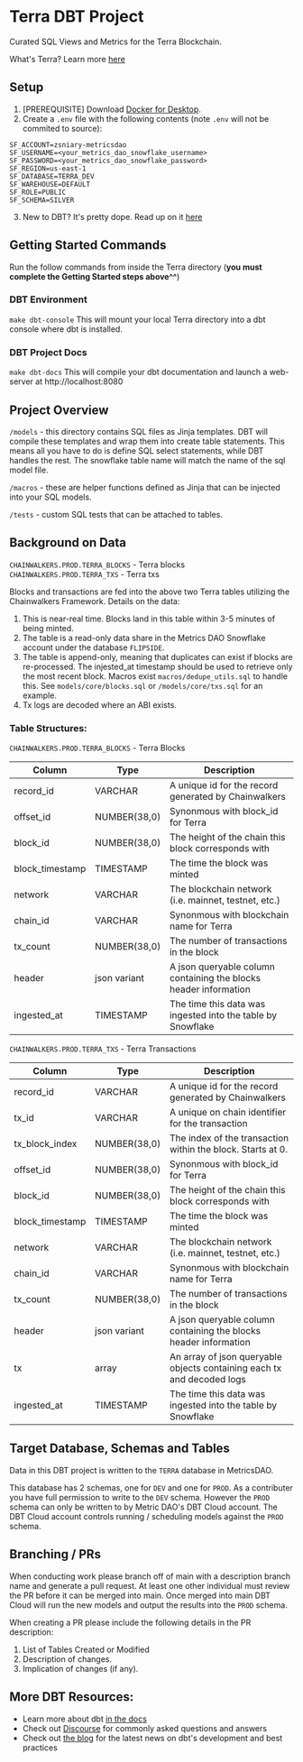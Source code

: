 # Terra DBT Project

Curated SQL Views and Metrics for the Terra Blockchain.

What's Terra? Learn more [here](https://www.terra.money/)

## Setup

1. [PREREQUISITE] Download [Docker for Desktop](https://www.docker.com/products/docker-desktop).
2. Create a `.env` file with the following contents (note `.env` will not be commited to source):

```
SF_ACCOUNT=zsniary-metricsdao
SF_USERNAME=<your_metrics_dao_snowflake_username>
SF_PASSWORD=<your_metrics_dao_snowflake_password>
SF_REGION=us-east-1
SF_DATABASE=TERRA_DEV
SF_WAREHOUSE=DEFAULT
SF_ROLE=PUBLIC
SF_SCHEMA=SILVER
```

3. New to DBT? It's pretty dope. Read up on it [here](https://www.getdbt.com/docs/)

## Getting Started Commands

Run the follow commands from inside the Terra directory (**you must complete the Getting Started steps above^^**)

### DBT Environment

`make dbt-console`
This will mount your local Terra directory into a dbt console where dbt is installed.

### DBT Project Docs

`make dbt-docs`
This will compile your dbt documentation and launch a web-server at http://localhost:8080


## Project Overview

`/models` - this directory contains SQL files as Jinja templates. DBT will compile these templates and wrap them into create table statements. This means all you have to do is define SQL select statements, while DBT handles the rest. The snowflake table name will match the name of the sql model file.

`/macros` - these are helper functions defined as Jinja that can be injected into your SQL models.

`/tests` - custom SQL tests that can be attached to tables.

## Background on Data

`CHAINWALKERS.PROD.TERRA_BLOCKS` - Terra blocks
`CHAINWALKERS.PROD.TERRA_TXS` - Terra txs

Blocks and transactions are fed into the above two Terra tables utilizing the Chainwalkers Framework. Details on the data:

1. This is near-real time. Blocks land in this table within 3-5 minutes of being minted.
2. The table is a read-only data share in the Metrics DAO Snowflake account under the database `FLIPSIDE`.
3. The table is append-only, meaning that duplicates can exist if blocks are re-processed. The injested_at timestamp should be used to retrieve only the most recent block. Macros exist `macros/dedupe_utils.sql` to handle this. See `models/core/blocks.sql` or `/models/core/txs.sql` for an example.
4. Tx logs are decoded where an ABI exists.

### Table Structures:

`CHAINWALKERS.PROD.TERRA_BLOCKS` - Terra Blocks

| Column          | Type         | Description                                                      |
| --------------- | ------------ | ---------------------------------------------------------------- |
| record_id       | VARCHAR      | A unique id for the record generated by Chainwalkers             |
| offset_id       | NUMBER(38,0) | Synonmous with block_id for Terra                                 |
| block_id        | NUMBER(38,0) | The height of the chain this block corresponds with              |
| block_timestamp | TIMESTAMP    | The time the block was minted                                    |
| network         | VARCHAR      | The blockchain network (i.e. mainnet, testnet, etc.)             |
| chain_id        | VARCHAR      | Synonmous with blockchain name for Terra                          |
| tx_count        | NUMBER(38,0) | The number of transactions in the block                          |
| header          | json variant | A json queryable column containing the blocks header information |
| ingested_at     | TIMESTAMP    | The time this data was ingested into the table by Snowflake      |

`CHAINWALKERS.PROD.TERRA_TXS` - Terra Transactions

| Column          | Type         | Description                                                            |
| --------------- | ------------ | ---------------------------------------------------------------------- |
| record_id       | VARCHAR      | A unique id for the record generated by Chainwalkers                   |
| tx_id           | VARCHAR      | A unique on chain identifier for the transaction                       |
| tx_block_index  | NUMBER(38,0) | The index of the transaction within the block. Starts at 0.            |
| offset_id       | NUMBER(38,0) | Synonmous with block_id for Terra                                       |
| block_id        | NUMBER(38,0) | The height of the chain this block corresponds with                    |
| block_timestamp | TIMESTAMP    | The time the block was minted                                          |
| network         | VARCHAR      | The blockchain network (i.e. mainnet, testnet, etc.)                   |
| chain_id        | VARCHAR      | Synonmous with blockchain name for Terra                                |
| tx_count        | NUMBER(38,0) | The number of transactions in the block                                |
| header          | json variant | A json queryable column containing the blocks header information       |
| tx              | array        | An array of json queryable objects containing each tx and decoded logs |
| ingested_at     | TIMESTAMP    | The time this data was ingested into the table by Snowflake            |

## Target Database, Schemas and Tables

Data in this DBT project is written to the `TERRA` database in MetricsDAO.

This database has 2 schemas, one for `DEV` and one for `PROD`. As a contributer you have full permission to write to the `DEV` schema. However the `PROD` schema can only be written to by Metric DAO's DBT Cloud account. The DBT Cloud account controls running / scheduling models against the `PROD` schema.

## Branching / PRs

When conducting work please branch off of main with a description branch name and generate a pull request. At least one other individual must review the PR before it can be merged into main. Once merged into main DBT Cloud will run the new models and output the results into the `PROD` schema.

When creating a PR please include the following details in the PR description:

1. List of Tables Created or Modified
2. Description of changes.
3. Implication of changes (if any).

## More DBT Resources:

- Learn more about dbt [in the docs](https://docs.getdbt.com/docs/introduction)
- Check out [Discourse](https://discourse.getdbt.com/) for commonly asked questions and answers
- Check out [the blog](https://blog.getdbt.com/) for the latest news on dbt's development and best practices
